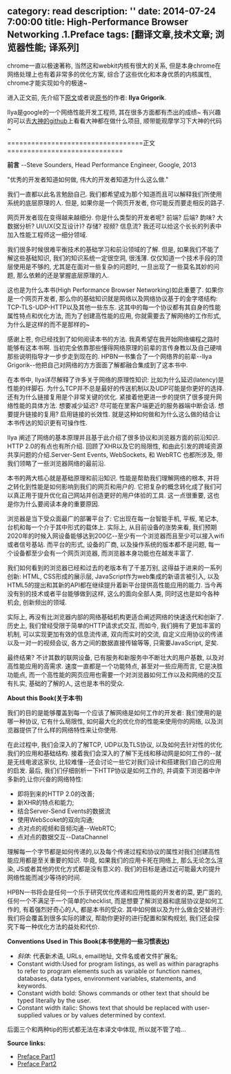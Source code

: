 category: read
description: ''
date: 2014-07-24 7:00:00
title:  High-Performance Browser Networking .1.Preface
tags: [翻译文章,技术文章; 浏览器性能; 译系列]
---

chrome一直以极速著称, 当然这和webkit内核有很大的关系, 但是本身chrome在网络处理上也有着非常多的优化方案, 综合了这些优化和本身优质的内核属性, chrome才能实现如今的极速~ 

进入正文前, 先介绍下<a href="https://www.igvita.com/posa/high-performance-networking-in-google-chrome/" target="_blank">原文</a>或者说<a href="https://www.igvita.com/" target="_blank">原书</a>的作者: <strong>Ilya Grigorik</strong>.

Ilya是google的一个网络性能开发工程师, 其在很多方面都有杰出的成绩~ 有兴趣的可以去<a href="https://github.com/igrigorik" target="_blank">大神的github</a>上看看大神都在做什么项目, 顺带能观摩学习下大神的代码~

==================================正文=============================

<strong>前言</strong>
--Steve Sounders, Head Performance Engineer, Google, 2013

"优秀的开发者知道如何做, 伟大的开发者知道为什么这么做."

我们一直都以此名言勉励自己. 我们都希望成为那个知道而且可以解释我们所使用系统的底层原理的人. 但是, 如果你是一个网页开发者, 你可能反而要走相反的路子.

网页开发者现在变得越来越细分. 你是什么类型的开发者呢? 前端? 后端? 韵味? 大数据分析? UI/UX(交互设计)? 存储? 视频? 信息流? 我还可以给这个长长的列表中加入性能工程师这一细分领域. 

我们很多时候很难平衡技术的基础学习和前沿领域的了解. 但是, 如果我们不能了解这些基础知识, 我们的知识系统一定很空洞, 很浅薄. 仅仅知道一个技术手段的顶层使用是不够的, 尤其是在面对一些复杂的问题时, 一旦出现了一些莫名其妙的问题, 那么依赖的还是掌握底层原理的人.

这也是为什么本书(High Performance Browser Networking)如此重要了. 如果你是一个网页开发者, 那么你的基础知识就是网络以及网络协议基于的金字塔结构: TCP-TLS-UDP-HTTP以及其他一些东东. 这其中的每一个协议都有其自身的性能属性特点和优化方法, 而为了创建高性能的应用, 你就需要去了解网络的工作形式, 为什么是这样的而不是那样的~

感谢上苍, 你已经找到了如何阅读本书的方法. 我真希望在我开始网络编程之路时能够有这本书啊. 当初完全依靠那些懂得网络原理的前辈的言传身教以及自己硬啃那些说明指导才一步步走到现在的. HPBN一书集合了一个网络界的前辈--Ilya Grigorik--他把自己对网络的方方面面了解都融合集成到了这本书中.

在本书中, Ilya详尽解释了许多关于网络的原理性知识: 比如为什么延迟(latency)是性能的绊脚石. 为什么TCP并不总是最好的传送机制以及UDP可能是你更好的选择. 还有为什么链接复用是个非常关键的优化. 紧接着他更进一步的提供了很多提升网络性能的具体方法. 想要减少延迟? 尽可能在里客户端更近的服务器端中断会话. 想要提升链接的复用? 启用链接的长效性. 就是这种如何做和为什么这么做的结合让本书传达的知识更有可操作性.

Ilya 阐述了网络的基本原理并且基于此介绍了很多协议和浏览器方面的前沿知识. HTTP 2.0的有点也有所介绍. 回顾了XHR以及它的局限性, 和由此引发的跨域资源共享问题的介绍.Server-Sent Events, WebSockets, 和 WebRTC 也都所涉及, 带我们领略了一些浏览器网络的最前沿.

本书的两大核心就是基础原理和前沿知识. 性能是帮助我们理解网络的根本, 并将之转化到性能是如何影响到我们的网页和用户的. 它把复杂的概念转化成了我们可以真正用于提升优化自己网站并创造更好的用户体验的工具. 这一点很重要, 这也是你为什么要阅读本身的重要原因.

浏览器是当下受众面最广的部署平台了: 它出现在每一台智能手机, 平板, 笔记本, 台机和每一个介于其中形式的载体上. 实际上, 从目前设备的涨势来看, 我们预期2020年的时候入网设备能够达到200亿--至少有一个浏览器而且至少可以接入wifi或者信号基站. 而平台的形式, 设备的厂商, 以及操作系统的版本都不是问题, 每一个设备都至少会有一个网页浏览器, 而浏览器本身功能也在越发丰富了.

我们如何看到的浏览器已经和过去的老版本有了千差万别, 这得益于进来的一系列创新: HTML, CSS形成的展示层, JavaScript作为web集成的新语言被引入, 以及HTML5的提出和其新的API都在继续提升着新平台提供高性能应用的能力. 当今再没有别的技术或者平台能够做到这样, 这么的面向全部人类, 同时这也是如今各种机会, 创新频出的领域.

实际上, 再没有比浏览器内部的网络基础机构更适合阐述网络的快速迭代和创新了. 历史上, 我们曾经受限于简单的HTTP请求式交互, 而如今, 我们拥有了更加丰富的机制, 可以实现更加有效的信息流传递, 双向而实时的交流, 自定义应用协议的传递以及一对一的视频会议, 各方之间的数据直接传输等等, 只需要JavaScript, 足矣.

最终结果? 不计其数的联网设备, 已有服务和新服务中不断壮大的用户基数, 以及对高性能应用的高需求. 速度一直都是一个功能特点, 甚至对一些应用而言, 它是决胜功能点, 而一个高性能的网页应用也需要一个对浏览器如何工作以及和网络的交互有扎实, 基础的了解的人, 这也是本书的受众.

<strong>About this Book(关于本书)</strong>

我们的目的是能够覆盖到每一个应该了解网络是如何工作的开发者: 我们使用的是哪一种协议, 它有什么局限性, 如何最大化的优化你的性能来使用你的网络, 以及浏览器提供了什么样的网络特性来让你使用.

在此过程中, 我们会深入的了解TCP, UDP以及TLS协议, 以及如何去针对性的优化我们的应用和基础结构. 接着我们会深入的了解下无线和移动网是如何工作的--就是无线电波这家伙, 比较难懂--还会讨论一些它对我们设计和搭建我们自己的应用的启发. 最后, 我们们仔细剖析一下HTTP协议是如何工作的, 并调查下浏览器中许多新的,让你兴奋的网络特性:
<ul>
	<li>即将到来的HTTP 2.0的改善;</li>
	<li>新XHR的特点和能力;</li>
	<li>结合Server-Send Events的数据流</li>
	<li>使用WebScoket的双向沟通;</li>
	<li>点对点的视频和音频沟通--WebRTC;</li>
	<li>点对点的数据交互--DataChannel</li>
</ul>

理解每一个字节都是如何传递的,以及每个传递过程和协议的属性对我们创建高性能应用都是至关重要的知识. 毕竟, 如果我们的应用卡死在网络上, 那么无论怎么渲染, JS或者其他的优化方式都是没有意义的. 我们的目标是通过近可能最大的提升网络性能而减少等待的时间.

HPBN一书将会是任何一个乐于研究优化传递和应用性能的开发者的菜, 更广面的, 任何一个不满足于一个简单的checklist, 而是想要了解浏览器和底层协议是如何工作的, 有着强烈好奇心的人, 都是本书的受众. 其中如何做以及为什么做会交替进行: 我们将会覆盖到很多实际的建议, 帮助你更好的进行配置和架构规划, 我们还会探究下每一种优化方法的益处和代价.

<strong>Conventions Used in This Book(本书使用的一些习惯表达)</strong>
<ul>
	<li><i>斜体:</i> 代表新术语, URLs, email地址, 文件名或者文件扩展名;</li>
	<li>Constant width:Used for program listings, as well as within paragraphs to refer to program elements such as variable or function names, databases, data types, environment variables, statements, and keywords.</li>
	<li>Constant width bold: Shows commands or other text that should be typed literally by the user.</li>
	<li>Constant width italic: Shows text that should be replaced with user-supplied values or by values determined by context.</li>
</ul>
后面三个和两种tip的形式都无法在本译文中体现, 所以就不管了哈...

<strong>Source links:</strong>
<ul>
	<li><a href="http://chimera.labs.oreilly.com/books/1230000000545/pr01.html" target="_blank">Preface Part1</a></li>
	<li><a href="http://chimera.labs.oreilly.com/books/1230000000545/pr02.html" target="_blank">Preface Part2</a></li>
</ul>
